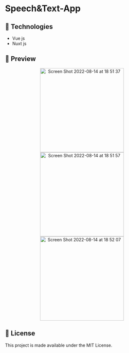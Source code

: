 # Speech&Text-App

## :rocket: Technologies

- Vue js
- Nuxt js



## :eyes: Preview

<p align='center'>  
<img width="275" alt="Screen Shot 2022-08-14 at 18 51 37" src="https://user-images.githubusercontent.com/87018360/184545301-e4df4444-dbad-4c24-b318-3734532753a3.png">
<img width="275" alt="Screen Shot 2022-08-14 at 18 51 57" src="https://user-images.githubusercontent.com/87018360/184545304-9f43dfcc-4df3-4817-b516-c93e1a32d138.png">
<img width="275" alt="Screen Shot 2022-08-14 at 18 52 07" src="https://user-images.githubusercontent.com/87018360/184545305-deaaa95f-ecac-40bb-869c-c38ed33d7571.png">
</p>



## :memo: License

This project is made available under the MIT License.


